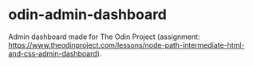 # odin-admin-dashboard

Admin dashboard made for The Odin Project (assignment: https://www.theodinproject.com/lessons/node-path-intermediate-html-and-css-admin-dashboard).
